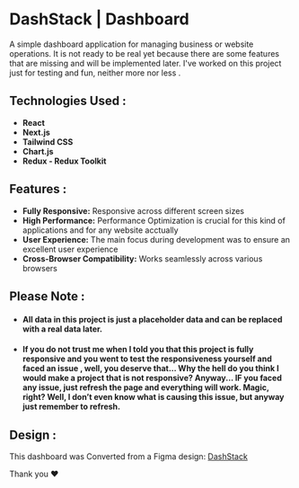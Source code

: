 # DashStack | Dashboard

A simple dashboard application for managing business or website operations. It is not ready to be real yet because there are some features that are missing and will be implemented later. I've worked on this project just for testing and fun, neither more nor less .

## Technologies Used :
- **React**
- **Next.js**
- **Tailwind CSS**
- **Chart.js**
- **Redux - Redux Toolkit**

## Features :
- **Fully Responsive:** Responsive across different screen sizes
- **High Performance:** Performance Optimization is crucial for this kind of applications and for any website acctually
- **User Experience:** The main focus during development was to ensure an excellent user experience
- **Cross-Browser Compatibility:** Works seamlessly across various browsers

## Please Note :
 - #### All data in this project is just a placeholder data and can be replaced with a real data later.
 - #### If you do not trust me when I told you that this project is fully responsive and you went to test the responsiveness yourself and faced an issue , well, you deserve that... Why the hell do you think I would make a project that is not responsive? Anyway... IF you faced any issue, just refresh the page and everything will work. Magic, right? Well, I don’t even know what is causing this issue, but anyway just remember to refresh.

## Design :
This dashboard was Converted from a Figma design:
[DashStack](https://www.figma.com/community/file/1324762163080748317/dashstack-free-admin-dashboard-ui-kit-admin-dashboard-ui-kit-admin-dashboard)


Thank you ❤️